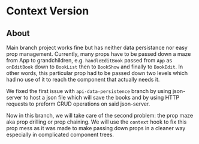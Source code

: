 # Context Version

## About

Main branch project works fine but has neither data persistance nor easy prop management. Currently, many props have to be passed down a maze from App to grandchildren, e.g. `handleEditBook` passed from `App` as `onEditBook` down to `BookList` then to `BookShow` and finally to `BookEdit`. In other words, this particular prop had to be passed down two levels which had no use of it to reach the component that actually needs it.

We fixed the first issue with `api-data-persistence` branch by using json-server to host a json file which will save the books and by using HTTP requests to preform CRUD operations on said json-server.

Now in this branch, we will take care of the second problem: the prop maze aka prop drilling or prop chaining. We will use the `context` hook to fix this prop mess as it was made to make passing down props in a cleaner way especially in complicated component trees.
